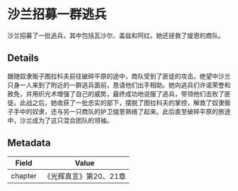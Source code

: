 # 沙兰招募一群逃兵
沙兰招募了一批逃兵，其中包括瓦沙尔、盖兹和阿红。她还拯救了缇恩的商队。

## Details
跟随奴隶贩子图拉科夫前往破碎平原的途中，商队受到了匪徒的攻击。绝望中沙兰只身一人来到了附近的一群逃兵面前，恳请他们出手相助。她向逃兵们许诺荣誉和赦免，并用织光术增强了自己的威势，最终成功地说服了逃兵，带领他们击败了匪徒。此战之后，她收获了一批忠实的部下，摆脱了图拉科夫的掌控，解救了奴隶贩子手中的奴隶，还与另一只商队的护卫缇恩熟络了起来。此后直至破碎平原的旅途中，沙兰成为了这只混合团队的领袖。

## Metadata
| Field | Value |
| ----- | ----- |
| chapter | 《光辉真言》第20、21章 |
